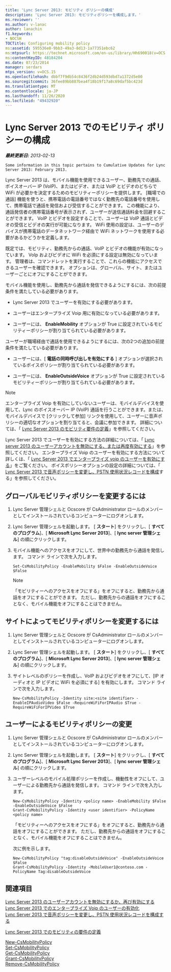 ```yaml
---
title: 'Lync Server 2013: モビリティ ポリシーの構成'
description: 'Lync Server 2013: モビリティポリシーを構成します。'
ms.reviewer: ''
ms.author: v-lanac
author: lanachin
f1.keywords:
- NOCSH
TOCTitle: Configuring mobility policy
ms:assetid: 595536e0-9bb3-49a3-8d13-1a77351ebc62
ms:mtpsurl: https://technet.microsoft.com/en-us/library/Hh690018(v=OCS.15)
ms:contentKeyID: 48184204
ms.date: 07/23/2014
manager: serdars
mtps_version: v=OCS.15
ms.openlocfilehash: dbbf7f9db54c8436f2db24d593dbd7a1372d5e00
ms.sourcegitcommit: 36fee89bb887bea4f18b19f17a8c69daf5bc423d
ms.translationtype: MT
ms.contentlocale: ja-JP
ms.lasthandoff: 11/26/2020
ms.locfileid: "49432920"
---
```

# <a name="configuring-mobility-policy-in-lync-server-2013"></a>Lync Server 2013 でのモビリティ ポリシーの構成

<div data-xmlns="http://www.w3.org/1999/xhtml">

<div class="topic" data-xmlns="http://www.w3.org/1999/xhtml" data-msxsl="urn:schemas-microsoft-com:xslt" data-cs="https://msdn.microsoft.com/">

<div data-asp="https://msdn2.microsoft.com/asp">



</div>

<div id="mainSection">

<div id="mainBody">

<span> </span>

_**最終更新日:** 2013-02-13_

    Some information in this topic pertains to Cumulative Updates for Lync Server 2013: February 2013.

Lync Server 2013 は、モバイル機能を使用できるユーザー、勤務先での通話、ボイスオーバー IP (VoIP)、またはビデオ、または VoIP とビデオのどちらで WiFi が必要かを決定するためのモビリティーポリシーを提供します。 [職場での通話] 機能を使うと、携帯電話の電話番号ではなく勤務先の電話番号を使用して、携帯電話で通話を発信および受信することができます。 この機能により、通話発信者の携帯電話番号が表示されず、ユーザーが送信通話料金を回避することができます。 VoIP とビデオを設定することで、ユーザーは VoIP 通話とビデオの受信とビデオの実行が可能になります。 WiFi 使用の設定は、ユーザーのデバイスが携帯電話のデータネットワーク経由で WiFi ネットワークを使用する必要があるかどうかを定義します。

既定では、モビリティ、勤務先からの通話、VoIP とビデオの機能が有効になっています。 VoIp およびビデオに WiFi を必須にする設定は無効になっています。 管理者は、コマンドレットを実行することで、これらの機能にアクセスできるユーザーを確認できます。 オプションは、グローバル、サイト、またはユーザーごとにオフにすることができます。

モバイル機能を使用し、勤務先から通話を発信できるようにするには、次の前提条件を満たしている必要があります。

  - Lync Server 2013 でユーザーを有効にする必要があります。

  - ユーザーはエンタープライズ Voip 用に有効になっている必要があります。

  - ユーザーには、 **EnableMobility** オプションが True に設定されているモビリティーポリシーが割り当てられている必要があります。

ユーザーが職場経由で通話を使用できるようにするには、次の2つの追加の前提条件を満たしている必要があります。

  - ユーザーには、[ **電話の同時呼び出しを有効にする** ] オプションが選択されているボイスポリシーが割り当てられている必要があります。

  - ユーザーには、 **EnableOutsideVoice** オプションが True に設定されているモビリティーポリシーが割り当てられている必要があります。

<div>


> [!NOTE]  
> エンタープライズ Voip を有効にしていないユーザーは、モバイルデバイスを使用して、Lync のボイスオーバー IP (VoIP) 通話を行うことができます。または、モバイルデバイスで [クリックして参加] リンクを使用して、ユーザーに音声ポリシーの適切なオプションを割り当てると、会議に参加できます。 詳細については、「 <A href="lync-server-2013-defining-your-mobility-requirements.md">Lync Server 2013 のモビリティ要件の定義</A>」を参照してください。



</div>

Lync Server 2013 でユーザーを有効にする方法の詳細については、「 [Lync server 2013 のユーザーアカウントを無効にする、または再度有効にする](lync-server-2013-disable-or-re-enable-user-account-for-lync-server.md)」を参照してください。 エンタープライズ Voip のユーザーを有効にする方法について詳しくは、「 [Lync Server 2013 でエンタープライズ voip のユーザーを有効にする](lync-server-2013-enable-users-for-enterprise-voice.md)」をご覧ください。 ボイスポリシーオプションの設定の詳細については、「 [Lync Server 2013 で音声ポリシーを変更し、PSTN 使用状況レコードを構成](lync-server-2013-modify-a-voice-policy-and-configure-pstn-usage-records.md)する」を参照してください。

<div>

## <a name="to-modify-global-mobility-policy"></a>グローバルモビリティポリシーを変更するには

1.  Lync Server 管理シェルと Ocscore が CsAdministrator ロールのメンバーとしてインストールされているコンピューターにログオンします。

2.  Lync Server 管理シェルを起動します。 [ **スタート**] をクリックし、[ **すべてのプログラム**]、[ **Microsoft Lync Server 2013**]、[ **lync server 管理シェル**] の順にクリックします。

3.  モバイル機能へのアクセスをオフにして、世界中の勤務先から通話を発信します。 コマンド ラインで次を入力します。
    
        Set-CsMobilityPolicy -EnableMobility $False -EnableOutsideVoice $False
    
    <div>
    

    > [!NOTE]  
    > 「モビリティーへのアクセスをオフにする」をオフにすると、勤務先から通話をオフにすることができます。 ただし、勤務先からの通話をオフにすることなく、モバイル機能をオフにすることはできません。

    
    </div>

</div>

<div>

## <a name="to-modify-mobility-policy-by-site"></a>サイトによってモビリティポリシーを変更するには

1.  Lync Server 管理シェルと Ocscore が CsAdministrator ロールのメンバーとしてインストールされているコンピューターにログオンします。

2.  Lync Server 管理シェルを起動します。 [ **スタート**] をクリックし、[ **すべてのプログラム**]、[ **Microsoft Lync Server 2013**]、[ **lync server 管理シェル**] の順にクリックします。

3.  サイトレベルのポリシーを作成し、VoIP およびビデオをオフにして、[IP オーディオと IP ビデオに WiFi を必須にする] を有効にします。 コマンド ラインで次を入力します。
    
        New-CsMobilityPolicy -Identity site:<site identifier> -EnableIPAudioVideo $False -RequireWiFiForIPAudio $True -RequireWiFiForIPVideo $True

</div>

<div>

## <a name="to-modify-mobility-policy-by-user"></a>ユーザーによるモビリティポリシーの変更

1.  Lync Server 管理シェルと Ocscore が CsAdministrator ロールのメンバーとしてインストールされているコンピューターにログオンします。

2.  Lync Server 管理シェルを起動します。 [ **スタート**] をクリックし、[ **すべてのプログラム**]、[ **Microsoft Lync Server 2013**]、[ **lync server 管理シェル**] の順にクリックします。

3.  ユーザーレベルのモバイル処理ポリシーを作成し、機動性をオフにして、ユーザーによる勤務先から通話を発信します。 コマンド ラインで次を入力します。
    
        New-CsMobilityPolicy -Identity <policy name> -EnableMobility $False -EnableOutsideVoice $False
        Grant-CsMobilityPolicy -Identity <user identifier> -PolicyName <policy name>
    
    「モビリティーへのアクセスをオフにする」をオフにすると、勤務先から通話をオフにすることができます。 ただし、勤務先からの通話をオフにすることなく、モバイル機能をオフにすることはできません。
    
    次に例を示します。
    
        New-CsMobilityPolicy "tag:disableOutsideVoice" -EnableOutsideVoice $False
        Grant-CsMobilityPolicy -Identity -MobileUser1@contoso.com -PolicyName Tag:disableOutsideVoice

</div>

<div>

## <a name="see-also"></a>関連項目


[Lync Server 2013 のユーザーアカウントを無効にするか、再び有効にする](lync-server-2013-disable-or-re-enable-user-account-for-lync-server.md)  
[Lync Server 2013 でのエンタープライズ Voip のユーザーの有効化](lync-server-2013-enable-users-for-enterprise-voice.md)  
[Lync Server 2013 で音声ポリシーを変更し、PSTN 使用状況レコードを構成する](lync-server-2013-modify-a-voice-policy-and-configure-pstn-usage-records.md)  


[Lync Server 2013 でのモビリティの要件の定義](lync-server-2013-defining-your-mobility-requirements.md)  


[New-CsMobilityPolicy](https://docs.microsoft.com/powershell/module/skype/New-CsMobilityPolicy)  
[Set-CsMobilityPolicy](https://docs.microsoft.com/powershell/module/skype/Set-CsMobilityPolicy)  
[Get-CsMobilityPolicy](https://docs.microsoft.com/powershell/module/skype/Get-CsMobilityPolicy)  
[Grant-CsMobilityPolicy](https://docs.microsoft.com/powershell/module/skype/Grant-CsMobilityPolicy)  
[Remove-CsMobilityPolicy](https://docs.microsoft.com/powershell/module/skype/Remove-CsMobilityPolicy)  
  

</div>

</div>

<span> </span>

</div>

</div>

</div>

